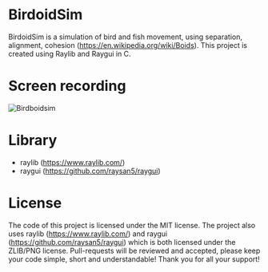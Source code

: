 # BirdoidSim
BirdoidSim is a simulation of bird and fish movement, using separation, alignment, cohesion (https://en.wikipedia.org/wiki/Boids).
This project is created using Raylib and Raygui in C.

# Screen recording
![Birdboidsim](https://github.com/user-attachments/assets/3dd2b134-6262-4a51-b195-d0378f82e1b1)

# Library
- raylib (https://www.raylib.com/)
- raygui (https://github.com/raysan5/raygui)

# License
The code of this project is licensed under the MIT license.
The project also uses raylib (https://www.raylib.com/) and raygui (https://github.com/raysan5/raygui) which is both licensed under the ZLIB/PNG license.
Pull-requests will be reviewed and accepted, please keep your code simple, short and understandable! Thank you for all your support!
